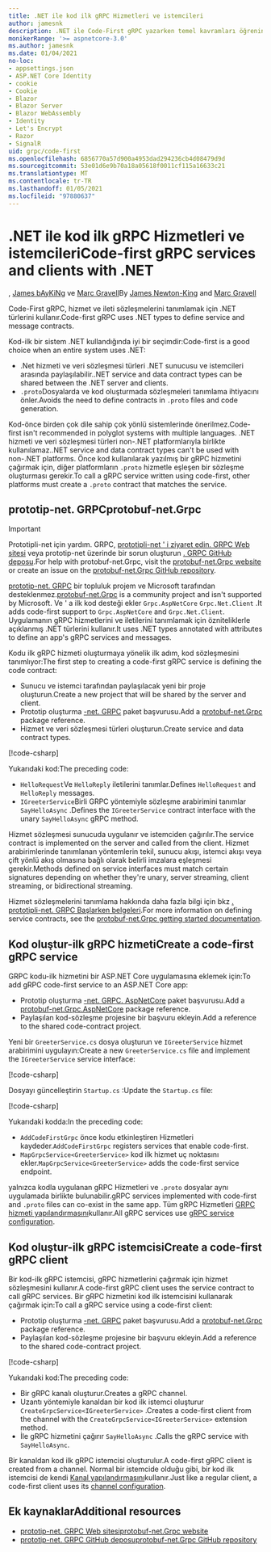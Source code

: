 ```yaml
---
title: .NET ile kod ilk gRPC Hizmetleri ve istemcileri
author: jamesnk
description: .NET ile Code-First gRPC yazarken temel kavramları öğrenin.
monikerRange: '>= aspnetcore-3.0'
ms.author: jamesnk
ms.date: 01/04/2021
no-loc:
- appsettings.json
- ASP.NET Core Identity
- cookie
- Cookie
- Blazor
- Blazor Server
- Blazor WebAssembly
- Identity
- Let's Encrypt
- Razor
- SignalR
uid: grpc/code-first
ms.openlocfilehash: 6856770a57d900a4953dad294236cb4d08479d9d
ms.sourcegitcommit: 53e01d6e9b70a18a05618f0011cf115a16633c21
ms.translationtype: MT
ms.contentlocale: tr-TR
ms.lasthandoff: 01/05/2021
ms.locfileid: "97880637"
---
```

# <a name="code-first-grpc-services-and-clients-with-net"></a><span data-ttu-id="dbe4d-103">.NET ile kod ilk gRPC Hizmetleri ve istemcileri</span><span class="sxs-lookup"><span data-stu-id="dbe4d-103">Code-first gRPC services and clients with .NET</span></span>

<span data-ttu-id="dbe4d-104">, [James bAyKiNg](https://twitter.com/jamesnk) ve [Marc Gravell](https://twitter.com/marcgravell)</span><span class="sxs-lookup"><span data-stu-id="dbe4d-104">By [James Newton-King](https://twitter.com/jamesnk) and [Marc Gravell](https://twitter.com/marcgravell)</span></span>

<span data-ttu-id="dbe4d-105">Code-First gRPC, hizmet ve ileti sözleşmelerini tanımlamak için .NET türlerini kullanır.</span><span class="sxs-lookup"><span data-stu-id="dbe4d-105">Code-first gRPC uses .NET types to define service and message contracts.</span></span>

<span data-ttu-id="dbe4d-106">Kod-ilk bir sistem .NET kullandığında iyi bir seçimdir:</span><span class="sxs-lookup"><span data-stu-id="dbe4d-106">Code-first is a good choice when an entire system uses .NET:</span></span>

* <span data-ttu-id="dbe4d-107">.Net hizmeti ve veri sözleşmesi türleri .NET sunucusu ve istemcileri arasında paylaşılabilir.</span><span class="sxs-lookup"><span data-stu-id="dbe4d-107">.NET service and data contract types can be shared between the .NET server and clients.</span></span>
* <span data-ttu-id="dbe4d-108">`.proto`Dosyalarda ve kod oluşturmada sözleşmeleri tanımlama ihtiyacını önler.</span><span class="sxs-lookup"><span data-stu-id="dbe4d-108">Avoids the need to define contracts in `.proto` files and code generation.</span></span>

<span data-ttu-id="dbe4d-109">Kod-önce birden çok dile sahip çok yönlü sistemlerinde önerilmez.</span><span class="sxs-lookup"><span data-stu-id="dbe4d-109">Code-first isn't recommended in polyglot systems with multiple languages.</span></span> <span data-ttu-id="dbe4d-110">.NET hizmeti ve veri sözleşmesi türleri non-.NET platformlarıyla birlikte kullanılamaz.</span><span class="sxs-lookup"><span data-stu-id="dbe4d-110">.NET service and data contract types can't be used with non-.NET platforms.</span></span> <span data-ttu-id="dbe4d-111">Önce kod kullanılarak yazılmış bir gRPC hizmetini çağırmak için, diğer platformların `.proto` hizmetle eşleşen bir sözleşme oluşturması gerekir.</span><span class="sxs-lookup"><span data-stu-id="dbe4d-111">To call a gRPC service written using code-first, other platforms must create a `.proto` contract that matches the service.</span></span>

## <a name="protobuf-netgrpc"></a><span data-ttu-id="dbe4d-112">prototip-net. GRPC</span><span class="sxs-lookup"><span data-stu-id="dbe4d-112">protobuf-net.Grpc</span></span>

> [!IMPORTANT]
> <span data-ttu-id="dbe4d-113">Prototipli-net için yardım. GRPC, [prototipli-net ' i ziyaret edin. GRPC Web sitesi](https://protobuf-net.github.io/protobuf-net.Grpc/) veya prototip-net üzerinde bir sorun oluşturun [. GRPC GitHub deposu](https://github.com/protobuf-net/protobuf-net.Grpc).</span><span class="sxs-lookup"><span data-stu-id="dbe4d-113">For help with protobuf-net.Grpc, visit the [protobuf-net.Grpc website](https://protobuf-net.github.io/protobuf-net.Grpc/) or create an issue on the [protobuf-net.Grpc GitHub repository](https://github.com/protobuf-net/protobuf-net.Grpc).</span></span>

<span data-ttu-id="dbe4d-114">[prototip-net. GRPC](https://protobuf-net.github.io/protobuf-net.Grpc/) bir topluluk projem ve Microsoft tarafından desteklenmez.</span><span class="sxs-lookup"><span data-stu-id="dbe4d-114">[protobuf-net.Grpc](https://protobuf-net.github.io/protobuf-net.Grpc/) is a community project and isn't supported by Microsoft.</span></span> <span data-ttu-id="dbe4d-115">Ve ' a ilk kod desteği ekler `Grpc.AspNetCore` `Grpc.Net.Client` .</span><span class="sxs-lookup"><span data-stu-id="dbe4d-115">It adds code-first support to `Grpc.AspNetCore` and `Grpc.Net.Client`.</span></span> <span data-ttu-id="dbe4d-116">Uygulamanın gRPC hizmetlerini ve iletilerini tanımlamak için özniteliklerle açıklanmış .NET türlerini kullanır.</span><span class="sxs-lookup"><span data-stu-id="dbe4d-116">It uses .NET types annotated with attributes to define an app's gRPC services and messages.</span></span>

<span data-ttu-id="dbe4d-117">Kodu ilk gRPC hizmeti oluşturmaya yönelik ilk adım, kod sözleşmesini tanımlıyor:</span><span class="sxs-lookup"><span data-stu-id="dbe4d-117">The first step to creating a code-first gRPC service is defining the code contract:</span></span>

* <span data-ttu-id="dbe4d-118">Sunucu ve istemci tarafından paylaşılacak yeni bir proje oluşturun.</span><span class="sxs-lookup"><span data-stu-id="dbe4d-118">Create a new project that will be shared by the server and client.</span></span>
* <span data-ttu-id="dbe4d-119">Prototip oluşturma [-net. GRPC](https://www.nuget.org/packages/protobuf-net.Grpc) paket başvurusu.</span><span class="sxs-lookup"><span data-stu-id="dbe4d-119">Add a [protobuf-net.Grpc](https://www.nuget.org/packages/protobuf-net.Grpc) package reference.</span></span>
* <span data-ttu-id="dbe4d-120">Hizmet ve veri sözleşmesi türleri oluşturun.</span><span class="sxs-lookup"><span data-stu-id="dbe4d-120">Create service and data contract types.</span></span>

[!code-csharp[](code-first/Contracts.cs)]

<span data-ttu-id="dbe4d-121">Yukarıdaki kod:</span><span class="sxs-lookup"><span data-stu-id="dbe4d-121">The preceding code:</span></span>

* <span data-ttu-id="dbe4d-122">`HelloRequest`Ve `HelloReply` iletilerini tanımlar.</span><span class="sxs-lookup"><span data-stu-id="dbe4d-122">Defines `HelloRequest` and `HelloReply` messages.</span></span>
* <span data-ttu-id="dbe4d-123">`IGreeterService`Birli GRPC yöntemiyle sözleşme arabirimini tanımlar `SayHelloAsync` .</span><span class="sxs-lookup"><span data-stu-id="dbe4d-123">Defines the `IGreeterService` contract interface with the unary `SayHelloAsync` gRPC method.</span></span>

<span data-ttu-id="dbe4d-124">Hizmet sözleşmesi sunucuda uygulanır ve istemciden çağırılır.</span><span class="sxs-lookup"><span data-stu-id="dbe4d-124">The service contract is implemented on the server and called from the client.</span></span> <span data-ttu-id="dbe4d-125">Hizmet arabirimlerinde tanımlanan yöntemlerin tekil, sunucu akışı, istemci akışı veya çift yönlü akış olmasına bağlı olarak belirli imzalara eşleşmesi gerekir.</span><span class="sxs-lookup"><span data-stu-id="dbe4d-125">Methods defined on service interfaces must match certain signatures depending on whether they're unary, server streaming, client streaming, or bidirectional streaming.</span></span>

<span data-ttu-id="dbe4d-126">Hizmet sözleşmelerini tanımlama hakkında daha fazla bilgi için bkz [. prototipli-net. GRPC Başlarken belgeleri](https://protobuf-net.github.io/protobuf-net.Grpc/gettingstarted).</span><span class="sxs-lookup"><span data-stu-id="dbe4d-126">For more information on defining service contracts, see the [protobuf-net.Grpc getting started documentation](https://protobuf-net.github.io/protobuf-net.Grpc/gettingstarted).</span></span>

## <a name="create-a-code-first-grpc-service"></a><span data-ttu-id="dbe4d-127">Kod oluştur-ilk gRPC hizmeti</span><span class="sxs-lookup"><span data-stu-id="dbe4d-127">Create a code-first gRPC service</span></span>

<span data-ttu-id="dbe4d-128">GRPC kodu-ilk hizmetini bir ASP.NET Core uygulamasına eklemek için:</span><span class="sxs-lookup"><span data-stu-id="dbe4d-128">To add gRPC code-first service to an ASP.NET Core app:</span></span>

* <span data-ttu-id="dbe4d-129">Prototip oluşturma [-net. GRPC. AspNetCore](https://www.nuget.org/packages/protobuf-net.Grpc.AspNetCore) paket başvurusu.</span><span class="sxs-lookup"><span data-stu-id="dbe4d-129">Add a [protobuf-net.Grpc.AspNetCore](https://www.nuget.org/packages/protobuf-net.Grpc.AspNetCore) package reference.</span></span>
* <span data-ttu-id="dbe4d-130">Paylaşılan kod-sözleşme projesine bir başvuru ekleyin.</span><span class="sxs-lookup"><span data-stu-id="dbe4d-130">Add a reference to the shared code-contract project.</span></span>

<span data-ttu-id="dbe4d-131">Yeni bir `GreeterService.cs` dosya oluşturun ve `IGreeterService` hizmet arabirimini uygulayın:</span><span class="sxs-lookup"><span data-stu-id="dbe4d-131">Create a new `GreeterService.cs` file and implement the `IGreeterService` service interface:</span></span>

[!code-csharp[](code-first/GreeterService.cs?highlight=1)]

<span data-ttu-id="dbe4d-132">Dosyayı güncelleştirin `Startup.cs` :</span><span class="sxs-lookup"><span data-stu-id="dbe4d-132">Update the `Startup.cs` file:</span></span>

[!code-csharp[](code-first/Startup.cs?highlight=3,17)]

<span data-ttu-id="dbe4d-133">Yukarıdaki kodda:</span><span class="sxs-lookup"><span data-stu-id="dbe4d-133">In the preceding code:</span></span>

* <span data-ttu-id="dbe4d-134">`AddCodeFirstGrpc` önce kodu etkinleştiren Hizmetleri kaydeder.</span><span class="sxs-lookup"><span data-stu-id="dbe4d-134">`AddCodeFirstGrpc` registers services that enable code-first.</span></span>
* <span data-ttu-id="dbe4d-135">`MapGrpcService<GreeterService>` kod ilk hizmet uç noktasını ekler.</span><span class="sxs-lookup"><span data-stu-id="dbe4d-135">`MapGrpcService<GreeterService>` adds the code-first service endpoint.</span></span>

<span data-ttu-id="dbe4d-136">yalnızca kodla uygulanan gRPC Hizmetleri ve `.proto` dosyalar aynı uygulamada birlikte bulunabilir.</span><span class="sxs-lookup"><span data-stu-id="dbe4d-136">gRPC services implemented with code-first and `.proto` files can co-exist in the same app.</span></span> <span data-ttu-id="dbe4d-137">Tüm gRPC Hizmetleri [GRPC hizmeti yapılandırmasını](xref:grpc/configuration#configure-services-options)kullanır.</span><span class="sxs-lookup"><span data-stu-id="dbe4d-137">All gRPC services use [gRPC service configuration](xref:grpc/configuration#configure-services-options).</span></span>

## <a name="create-a-code-first-grpc-client"></a><span data-ttu-id="dbe4d-138">Kod oluştur-ilk gRPC istemcisi</span><span class="sxs-lookup"><span data-stu-id="dbe4d-138">Create a code-first gRPC client</span></span>

<span data-ttu-id="dbe4d-139">Bir kod-ilk gRPC istemcisi, gRPC hizmetlerini çağırmak için hizmet sözleşmesini kullanır.</span><span class="sxs-lookup"><span data-stu-id="dbe4d-139">A code-first gRPC client uses the service contract to call gRPC services.</span></span> <span data-ttu-id="dbe4d-140">Bir gRPC hizmetini kod ilk istemcisini kullanarak çağırmak için:</span><span class="sxs-lookup"><span data-stu-id="dbe4d-140">To call a gRPC service using a code-first client:</span></span>

* <span data-ttu-id="dbe4d-141">Prototip oluşturma [-net. GRPC](https://www.nuget.org/packages/protobuf-net.Grpc) paket başvurusu.</span><span class="sxs-lookup"><span data-stu-id="dbe4d-141">Add a [protobuf-net.Grpc](https://www.nuget.org/packages/protobuf-net.Grpc) package reference.</span></span>
* <span data-ttu-id="dbe4d-142">Paylaşılan kod-sözleşme projesine bir başvuru ekleyin.</span><span class="sxs-lookup"><span data-stu-id="dbe4d-142">Add a reference to the shared code-contract project.</span></span>

[!code-csharp[](code-first/Program.cs?highlight=2,4-5)]

<span data-ttu-id="dbe4d-143">Yukarıdaki kod:</span><span class="sxs-lookup"><span data-stu-id="dbe4d-143">The preceding code:</span></span>

* <span data-ttu-id="dbe4d-144">Bir gRPC kanalı oluşturur.</span><span class="sxs-lookup"><span data-stu-id="dbe4d-144">Creates a gRPC channel.</span></span>
* <span data-ttu-id="dbe4d-145">Uzantı yöntemiyle kanaldan bir kod ilk istemci oluşturur `CreateGrpcService<IGreeterService>` .</span><span class="sxs-lookup"><span data-stu-id="dbe4d-145">Creates a code-first client from the channel with the `CreateGrpcService<IGreeterService>` extension method.</span></span>
* <span data-ttu-id="dbe4d-146">İle gRPC hizmetini çağırır `SayHelloAsync` .</span><span class="sxs-lookup"><span data-stu-id="dbe4d-146">Calls the gRPC service with `SayHelloAsync`.</span></span>

<span data-ttu-id="dbe4d-147">Bir kanaldan kod ilk gRPC istemcisi oluşturulur.</span><span class="sxs-lookup"><span data-stu-id="dbe4d-147">A code-first gRPC client is created from a channel.</span></span> <span data-ttu-id="dbe4d-148">Normal bir istemcide olduğu gibi, bir kod ilk istemcisi de kendi [Kanal yapılandırmasını](xref:grpc/configuration#configure-client-options)kullanır.</span><span class="sxs-lookup"><span data-stu-id="dbe4d-148">Just like a regular client, a code-first client uses its [channel configuration](xref:grpc/configuration#configure-client-options).</span></span>

## <a name="additional-resources"></a><span data-ttu-id="dbe4d-149">Ek kaynaklar</span><span class="sxs-lookup"><span data-stu-id="dbe4d-149">Additional resources</span></span>

* [<span data-ttu-id="dbe4d-150">prototip-net. GRPC Web sitesi</span><span class="sxs-lookup"><span data-stu-id="dbe4d-150">protobuf-net.Grpc website</span></span>](https://protobuf-net.github.io/protobuf-net.Grpc/)
* [<span data-ttu-id="dbe4d-151">prototip-net. GRPC GitHub deposu</span><span class="sxs-lookup"><span data-stu-id="dbe4d-151">protobuf-net.Grpc GitHub repository</span></span>](https://github.com/protobuf-net/protobuf-net.Grpc)
